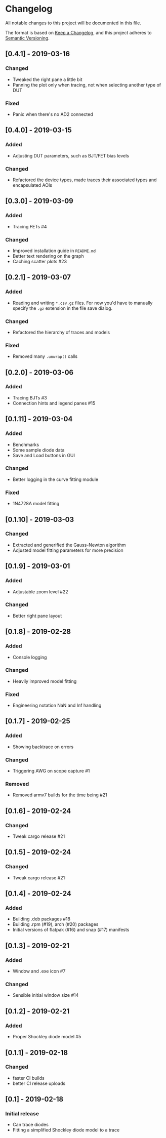 # Changelog
All notable changes to this project will be documented in this file.

The format is based on [Keep a Changelog](https://keepachangelog.com/en/1.0.0/),
and this project adheres to [Semantic Versioning](https://semver.org/spec/v2.0.0.html).

## [0.4.1] - 2019-03-16
### Changed
* Tweaked the right pane a little bit
* Panning the plot only when tracing, not when selecting another type of DUT
### Fixed
* Panic when there's no AD2 connected

## [0.4.0] - 2019-03-15
### Added
* Adjusting DUT parameters, such as BJT/FET bias levels
### Changed
* Refactored the device types, made traces their associated types and encapsulated AOIs

## [0.3.0] - 2019-03-09
### Added
* Tracing FETs #4
### Changed
* Improved installation guide in `README.md`
* Better text rendering on the graph
* Caching scatter plots #23

## [0.2.1] - 2019-03-07
### Added
* Reading and writing `*.csv.gz` files. For now you'd have to manually specify the `.gz` extension in the file save dialog.
### Changed
* Refactored the hierarchy of traces and models
### Fixed
* Removed many `.unwrap()` calls

## [0.2.0] - 2019-03-06
### Added
* Tracing BJTs #3
* Connection hints and legend panes #15

## [0.1.11] - 2019-03-04
### Added
* Benchmarks
* Some sample diode data
* Save and Load buttons in GUI
### Changed
* Better logging in the curve fitting module
### Fixed
* 1N4728A model fitting

## [0.1.10] - 2019-03-03
### Changed
* Extracted and generified the Gauss-Newton algorithm
* Adjusted model fitting parameters for more precision

## [0.1.9] - 2019-03-01
### Added
* Adjustable zoom level #22
### Changed
* Better right pane layout

## [0.1.8] - 2019-02-28
### Added
* Console logging
### Changed
* Heavily improved model fitting
### Fixed
* Engineering notation NaN and Inf handling

## [0.1.7] - 2019-02-25
### Added
* Showing backtrace on errors
### Changed
* Triggering AWG on scope capture #1
### Removed
* Removed armv7 builds for the time being #21

## [0.1.6] - 2019-02-24
### Changed
* Tweak cargo release #21

## [0.1.5] - 2019-02-24
### Changed
* Tweak cargo release #21

## [0.1.4] - 2019-02-24
### Added
* Building .deb packages #18
* Building .rpm (#19), arch (#20) packages
* Initial versions of flatpak (#16) and snap (#17) manifests

## [0.1.3] - 2019-02-21
### Added
* Window and .exe icon #7
### Changed
* Sensible initial window size #14

## [0.1.2] - 2019-02-21
### Added
* Proper Shockley diode model #5

## [0.1.1] - 2019-02-18
### Changed
* faster CI builds
* better CI release uploads

## [0.1] - 2019-02-18
### Initial release
* Can trace diodes
* Fitting a simplified Shockley diode model to a trace
